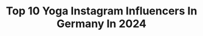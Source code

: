---
title: Top 10 Yoga Instagram Influencers In Germany In 2024
description: >-
  Find top yoga Instagram influencers in Germany in 2024. Most popular hashtags: #yoga #running #laufliebe #laufen.
platform: Instagram
hits: 470
text_top: See the best Instagram profiles on inBeat.
text_bottom: Our search engine holds 470 Instagram influencers like this in Germany for you to work with.
profiles:
  - username: "muellerflix"
    fullname: >-
      Felix M. ↟ Nature ↟ Germany
    bio: >-
      》photography is my yoga《 📍based near @stadtulm 🏞️ ⬇️ Imprint & Linktree 🌲
    location: "Germany"
    followers: 17866
    engagement: 409
    commentsToLikes: 0.136811
    id: ck5ckms21x71f0i11dbsdd2ht
    verified: false
    hashtags: "#sigmafoto, #theimaged, #visitrlp, #allg"
  - username: "fionafuchs_official"
    fullname: >-
      🦊 Ｆｉｏｎａ Ｆｕｃｈｓ 🦊
    bio: >-
      Yogalehrerin mit einem Augenzwinkern. Auf der Suche nach dem Gleichgewicht zwischen Humor und Tiefe.
    location: "Germany"
    followers: 165655
    engagement: 400
    commentsToLikes: 0.017813
    id: ck0vyq6cf58wv0i19m6qlp61t
    verified: false
    hashtags: "#throwback, #photoshoot, #fionafuchs, #redlips"
  - username: "yogasteph_"
    fullname: >-
      Steph Jaksch🤸🏼‍♂️Yoga teacher
    bio: >-
      International Yoga Teacher www.stephjakschyoga.com Privates. Prenatal. Jivamukti. Online.📍🇵🇹 Lisboa
    location: "Germany"
    followers: 17381
    engagement: 386
    commentsToLikes: 0.017113
    id: cktorkvkyfdgl0j236jkpjd4v
    verified: false
    hashtags: "#scoliosis, #workout, #strongwomen, #strongass"
  - username: "madymorrison"
    fullname: >-
      Mady Morrison
    bio: >-
      » Youtuber | Yogateacher | Designer ✺ @madymorrison.label 🎥Youtube: Mady Morrison 3,4 Mio.🤘🏻 ⚡️Neues Yoga-Video auf YouTube:
    location: "Germany"
    followers: 1020965
    engagement: 335
    commentsToLikes: 0.060327
    id: ck13bieknvk160i190slpq2el
    verified: false
    hashtags: "#yogamitmady, #communitycollection, #youtubeyoga, #yogaf"
  - username: "running.miss.sandyd"
    fullname: >-
      Sandra | Brooks Run Happy Team
    bio: >-
      🧘🏼‍♀️ Yogalehrerin • Power Vinyasa Yoga • 💙 Laufverliebt ⭐ HM: 01:43:09 📍 Cologne #runhappy #brooksrunningde @brooksrunningde
    location: "Germany"
    followers: 10009
    engagement: 329
    commentsToLikes: 0.045634
    id: ck0w6abc77m9z0i19vchjslye
    verified: false
    hashtags: "#iloverunning, #laufliebe, #instarunners, #brooksrunning"
  - username: "running.ricarda"
    fullname: >-
      Ricarda Alt
    bio: >-
      TRAILRUNNING | ULTRAMARATHON | YOGA | ABENTEUER | REISEN Deutscher Meister Ultratrail 🥇 @scc.la 🏃🏻‍♀️ Senior Social Media Manager Based in Berlin | 🇩🇪
    location: "Germany"
    followers: 12653
    engagement: 689
    commentsToLikes: 0.026895
    id: clnny6ahf2q510j0843bcc7f5
    verified: false
    hashtags: "#ultrarunning, #runningmemes, #enduranceathlete, #mountainreels"
  - username: "_learh"
    fullname: >-
      lea rohe 🫴🏼🦋
    bio: >-
      semi-private camera roll of a personal stylist, yoga guide and coach that sells vintage & talks on a podcast for fun,too.🌻 represented by @rsa.mgmt 💌
    location: "Germany"
    followers: 17525
    engagement: 300
    commentsToLikes: 0.033185
    id: clipg9nngjzp30j08fyzt83t2
    verified: false
    hashtags: "#stylingcowboyboots, #stylingcardigans, #stylinglatesummeroutfits, #glambou"
  - username: "laetitia_channel_model"
    fullname: >-
      LAETITIA BOUFFARD-ROUPE✨MODEL
    bio: >-
      PUBLISHED MODEL FINE-ART | BALLET | YOGA | FITNESS MY BOOK ➡️ @timeless_bnw_book MY MODEL COURSE ➡️ @artmodelacademy
    location: "Germany"
    followers: 104312
    engagement: 390
    commentsToLikes: 0.111845
    id: ckapalhq7wl430i78mord77kj
    verified: false
    hashtags: "#model, #travelingmodel, #modelling, #genevaphotographer"
  - username: "namastevelyn__"
    fullname: >-
      Evelyn Stephanie - HATHA YOGA - ACHTSAMKEIT 🧘🏼‍♀️
    bio: >-
      🤎Yoga- Achtsamkeit - Wellness 🤎Yogateacher 🧘🏼‍♀️ 🤎Travelguide @jolyntravel 🤎Dackel 🐶 @dackelrocky 🤎🏡Schwarzwald
    location: "Germany"
    followers: 13469
    engagement: 286
    commentsToLikes: 0.116956
    id: ckap234xax6az0i78fgv97n55
    verified: false
    hashtags: "#adventskalender, #prettylittleinspo, #yogapractice, #americanstyle"
  - username: "jana_azizi"
    fullname: >-
      Jana Azizi
    bio: >-
      📺 TV Moderatorin | RTL EXPLOSIV | ntv deluxe 🌈 IRONMAN 70.3 Cozumel | HYROX | YOGA Teacher ✉️ ja@srmanagement.de @janaazizi_impressum
    location: "Germany"
    followers: 119548
    engagement: 255
    commentsToLikes: 0.024875
    id: ck5hm92zdliwy0i1157g5xrq1
    verified: true
    hashtags: "#janaexplosiv, #explosiv, #rtlexplosiv, #explosivstories"
---